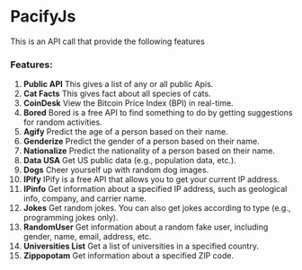 # PacifyJs

This is an API call that provide the following features

### Features:

1. **Public API**
   This gives a list of any or all public Apis.
2. **Cat Facts**
   This gives fact about all species of cats.
3. **CoinDesk**
   View the Bitcoin Price Index (BPI) in real-time.
4. **Bored**
   Bored is a free API to find something to do by getting suggestions for random activities.
5. **Agify**
   Predict the age of a person based on their name.
6. **Genderize**
   Predict the gender of a person based on their name.
7. **Nationalize**
   Predict the nationality of a person based on their name.
8. **Data USA**
   Get US public data (e.g., population data, etc.).
9. **Dogs**
   Cheer yourself up with random dog images.
10. **IPify**
    IPify is a free API that allows you to get your current IP address.
11. **IPinfo**
    Get information about a specified IP address, such as geological info, company, and carrier name.
12. **Jokes**
    Get random jokes. You can also get jokes according to type (e.g., programming jokes only).
13. **RandomUser**
    Get information about a random fake user, including gender, name, email, address, etc.
14. **Universities List**
    Get a list of universities in a specified country.
15. **Zippopotam**
    Get information about a specified ZIP code.

